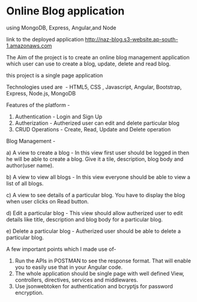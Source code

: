 # Online Blog application
using MongoDB, Express, Angular,and Node 

link to the deployed application http://naz-blog.s3-website.ap-south-1.amazonaws.com


The Aim of the project is to create an online blog management application 
which user can use to create a blog, update, delete and read blog. 

this project is a single page application

Technologies used are ​ - HTML5, CSS , Javascript, Angular, Bootstrap, Express, Node.js, MongoDB

Features of the platform -
1) Authentication - Login and Sign Up
2) Autherization - Autherized user can edit and delete particular blog
3) CRUD Operations - Create, Read, Update and Delete operation

Blog Management - 

a) A view to create a blog - In this view first user should be logged in then he will be able to create a blog.
	 Give it a tile, description, blog body and author(user name).
    
b) A view to view all blogs - In this view everyone should be able to view a list of all
   blogs.
    
c) A view to see details of a particular blog. You have to display the blog when user clicks on Read button.

d) Edit a particular blog - This view should allow autherized user to edit details like title, description
   and blog body for a particular blog.
     
e) Delete a particular blog - Autherized user should be able to delete a particular blog.


A few important points which I made use of-

1) Run the APIs in POSTMAN to see the response format. That will enable you to
	 easily use that in your Angular code.
2) The whole application should be single page with well defined View, controllers,
	 directives, services and middlewares.
3) Use jsonwebtoken for authentication and bcryptjs for password encryption.
